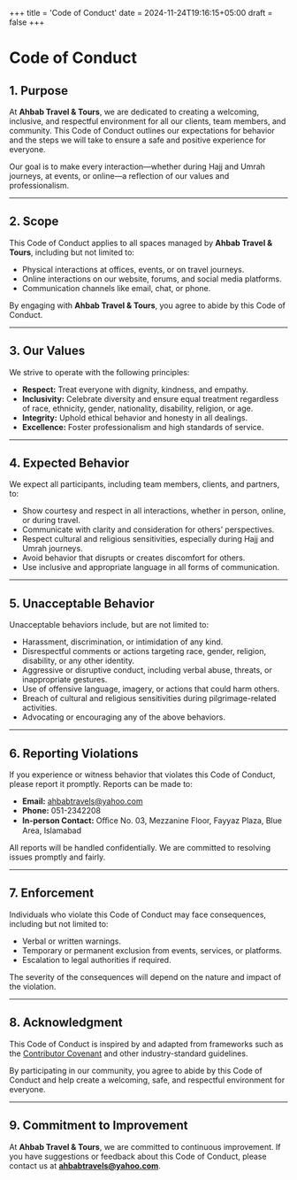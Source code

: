+++
title = 'Code of Conduct'
date = 2024-11-24T19:16:15+05:00
draft = false
+++

# Code of Conduct

## **1. Purpose**

At **Ahbab Travel & Tours**, we are dedicated to creating a welcoming, inclusive, and respectful environment for all our clients, team members, and community. This Code of Conduct outlines our expectations for behavior and the steps we will take to ensure a safe and positive experience for everyone.

Our goal is to make every interaction—whether during Hajj and Umrah journeys, at events, or online—a reflection of our values and professionalism.

---

## **2. Scope**

This Code of Conduct applies to all spaces managed by **Ahbab Travel & Tours**, including but not limited to:

- Physical interactions at offices, events, or on travel journeys.
- Online interactions on our website, forums, and social media platforms.
- Communication channels like email, chat, or phone.

By engaging with **Ahbab Travel & Tours**, you agree to abide by this Code of Conduct.

---

## **3. Our Values**

We strive to operate with the following principles:

- **Respect:** Treat everyone with dignity, kindness, and empathy.
- **Inclusivity:** Celebrate diversity and ensure equal treatment regardless of race, ethnicity, gender, nationality, disability, religion, or age.
- **Integrity:** Uphold ethical behavior and honesty in all dealings.
- **Excellence:** Foster professionalism and high standards of service.

---

## **4. Expected Behavior**

We expect all participants, including team members, clients, and partners, to:

- Show courtesy and respect in all interactions, whether in person, online, or during travel.
- Communicate with clarity and consideration for others’ perspectives.
- Respect cultural and religious sensitivities, especially during Hajj and Umrah journeys.
- Avoid behavior that disrupts or creates discomfort for others.
- Use inclusive and appropriate language in all forms of communication.

---

## **5. Unacceptable Behavior**

Unacceptable behaviors include, but are not limited to:

- Harassment, discrimination, or intimidation of any kind.
- Disrespectful comments or actions targeting race, gender, religion, disability, or any other identity.
- Aggressive or disruptive conduct, including verbal abuse, threats, or inappropriate gestures.
- Use of offensive language, imagery, or actions that could harm others.
- Breach of cultural and religious sensitivities during pilgrimage-related activities.
- Advocating or encouraging any of the above behaviors.

---

## **6. Reporting Violations**

If you experience or witness behavior that violates this Code of Conduct, please report it promptly. Reports can be made to:

- **Email:** ahbabtravels@yahoo.com
- **Phone:** 051-2342208
- **In-person Contact:** Oﬀice No. 03, Mezzanine Floor, Fayyaz Plaza, Blue Area, Islamabad

All reports will be handled confidentially. We are committed to resolving issues promptly and fairly.

---

## **7. Enforcement**

Individuals who violate this Code of Conduct may face consequences, including but not limited to:

- Verbal or written warnings.
- Temporary or permanent exclusion from events, services, or platforms.
- Escalation to legal authorities if required.

The severity of the consequences will depend on the nature and impact of the violation.

---

## **8. Acknowledgment**

This Code of Conduct is inspired by and adapted from frameworks such as the [Contributor Covenant](https://www.contributor-covenant.org/) and other industry-standard guidelines.

By participating in our community, you agree to abide by this Code of Conduct and help create a welcoming, safe, and respectful environment for everyone.

---

## **9. Commitment to Improvement**

At **Ahbab Travel & Tours**, we are committed to continuous improvement. If you have suggestions or feedback about this Code of Conduct, please contact us at **ahbabtravels@yahoo.com**.
